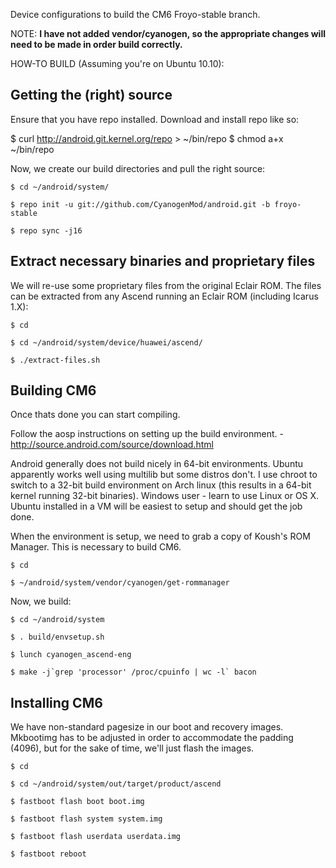 Device configurations to build the CM6 Froyo-stable branch. 

NOTE: **I have not added vendor/cyanogen, so the appropriate changes will need to be made in order build correctly.**

HOW-TO BUILD (Assuming you're on Ubuntu 10.10):

Getting the (right) source
--------------------------

Ensure that you have repo installed. Download and install repo like so:

$ curl http://android.git.kernel.org/repo > ~/bin/repo
$ chmod a+x ~/bin/repo

Now, we create our build directories and pull the right source:

    $ cd ~/android/system/
    
    $ repo init -u git://github.com/CyanogenMod/android.git -b froyo-stable
    
    $ repo sync -j16

Extract necessary binaries and proprietary files
------------------------------------------------

We will re-use some proprietary files from the original Eclair ROM. 
The files can be extracted from any Ascend running an Eclair ROM (including Icarus 1.X):

    $ cd
    
    $ cd ~/android/system/device/huawei/ascend/
    
    $ ./extract-files.sh

Building CM6
-------------
Once thats done you can start compiling.

Follow the aosp instructions on setting up the build environment. - http://source.android.com/source/download.html

Android generally does not build nicely in 64-bit environments. Ubuntu apparently works well using multilib but some distros don't. I use chroot to switch to a 32-bit build environment on Arch linux (this results in a 64-bit kernel running 32-bit binaries).
Windows user - learn to use Linux or OS X. Ubuntu installed in a VM will be easiest to setup and should get the job done.

When the environment is setup, we need to grab a copy of Koush's ROM Manager. This is necessary to build CM6.

    $ cd
    
    $ ~/android/system/vendor/cyanogen/get-rommanager

Now, we build:

    $ cd ~/android/system
    
    $ . build/envsetup.sh
    
    $ lunch cyanogen_ascend-eng
    
    $ make -j`grep 'processor' /proc/cpuinfo | wc -l` bacon

Installing CM6
---------------

We have non-standard pagesize in our boot and recovery images. Mkbootimg has to be adjusted in order to accommodate the padding (4096), but for the sake of time, we'll just flash the images.

    $ cd
    
    $ cd ~/android/system/out/target/product/ascend
    
    $ fastboot flash boot boot.img
    
    $ fastboot flash system system.img
    
    $ fastboot flash userdata userdata.img
    
    $ fastboot reboot
